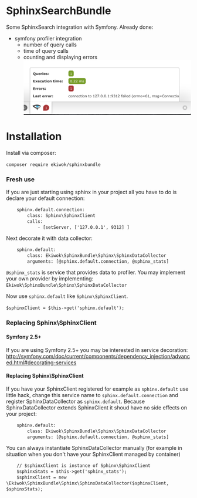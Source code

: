 # SphinxSearchBundle
Some SphinxSearch integration with Symfony. Already done:
* symfony profiler integration
  * number of query calls
  * time of query calls
  * counting and displaying errors
![Alt text](/doc/images/profiler_error.png?raw=true "Profiler with last error")

# Installation
Install via composer:

` composer require ekiwok/sphinxbundle `

### Fresh use
If you are just starting using sphinx in your project all you have to do is declare your default connection:

```
    sphinx.default.connection:
        class: Sphinx\SphinxClient
        calls: 
            - [setServer, ['127.0.0.1', 9312] ]
```

Next decorate it with data collector:

```
    sphinx.default:
        class: Ekiwok\SphinxBundle\Sphinx\SphinxDataCollector
        arguments: [@sphinx.default.connection, @sphinx_stats]
```

`@sphinx_stats` is service that provides data to profiler. You may implement your own provider by implementing: `Ekiwok\SphinxBundle\Sphinx\SphinxDataCollector`

Now use `sphinx.default` like `Sphinx\SphinxClient`.

` $sphinxClient = $this->get('sphinx.default'); `

### Replacing Sphinx\SphinxClient

#### Symfony 2.5+

If you are using Symfony 2.5+ you may be interested in service decoration: http://symfony.com/doc/current/components/dependency_injection/advanced.html#decorating-services

#### Replacing Sphinx\SphinxClient

If you have your SphinxClient registered for example as `sphinx.default` use little hack, change this service name to `sphinx.default.connection`
and register SphinxDataCollector as `sphinx.default`. Because SphinxDataCollector extends SphinxClient it shoud have no side effects on your project:

```
    sphinx.default:
        class: Ekiwok\SphinxBundle\Sphinx\SphinxDataCollector
        arguments: [@sphinx.default.connection, @sphinx_stats]
```

You can always instantiate SphinxDataCollector manually (for example in situation when you don't have your SphinxClient managed by container)

```
    // $sphinxClient is instance of Sphinx\SphinxClient
    $sphinxStats = $this->get('sphinx_stats');
    $sphinxClient = new \Ekiwok\SphinxBundle\Sphinx\SphinxDataCollector($sphinxClient, $sphinxStats);
```
